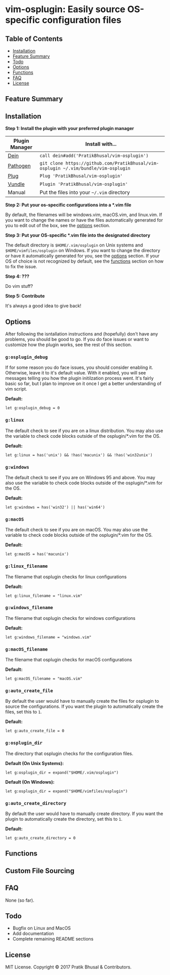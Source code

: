 vim-osplugin: Easily source OS-specific configuration files
================================================================================

Table of Contents
--------------------------------------------------------------------------------
- [Installation](#installation)
- [Feature Summary](#feature-summary)
- [Todo](#todo)
- [Options](#options)
- [Functions](#functions)
- [FAQ](#faq)
- [License](#license)

Feature Summary
--------------------------------------------------------------------------------

Installation
--------------------------------------------------------------------------------
**Step 1: Install the plugin with your preferred plugin manager**

| Plugin Manager | Install with... |
| -------------- | --------------- |
| [Dein]     | `call dein#add('PratikBhusal/vim-osplugin')` |
| [Pathogen] | `git clone https://github.com/PratikBhusal/vim-osplugin ~/.vim/bundle/vim-osplugin`|
| [Plug]     | `Plug 'PratikBhusal/vim-osplugin'`           |
| [Vundle]   | `Plugin 'PratikBhusal/vim-osplugin'`         |
| Manual     | Put the files into your `~/.vim` directory   |

**Step 2: Put your os-specific configurations into a \*.vim file**

By default, the filenames will be windows.vim, macOS.vim, and linux.vim. If you
want to change the names or have the files automatically generated for you to
edit out of the box, see the [options](#glinux_filename) section.

**Step 3: Put your OS-specific \*.vim file into the designated directory**

The default directory is `$HOME/.vim/osplugin` on Unix systems and
`$HOME/vimfiles/osplugin` on Windows. If you want to change the directory or
have it automatically generated for you, see the [options](#gosplugin_dir)
section. If your OS of choice is not recognized by default, see the [functions](
#functions) section on how to fix the issue.

**Step 4: ???**

Do vim stuff?

**Step 5: Contribute**

It's always a good idea to give back!

Options
--------------------------------------------------------------------------------
After following the isntallation instructions and (hopefully) don't have any
problems, you should be good to go. If you do face issues or want to customize
how the plugin works, see the rest of this section.

### `g:osplugin_debug`
If for some reason you do face issues, you should consider enabling it.
Otherwise, leave it to it's default value. With it enabled, you will see
messages telling you how the plugin initilzation process went. It's fairly basic
so far, but I plan to improve on it once I get a better understanding of vim
script.

**Default:**
```viml
let g:osplugin_debug = 0
```

### `g:linux`
The default check to see if you are on a linux distribution. You may also use
the variable to check code blocks outside of the osplugin/\*.vim for the OS.

**Default:**
```viml
let g:linux = has('unix') && !has('macunix') && !has('win32unix')
```

### `g:windows`
The default check to see if you are on Windows 95 and above. You may also use
the variable to check code blocks outside of the osplugin/\*.vim for the OS.

**Default:**
```viml
let g:windows = has('win32') || has('win64')
```

### `g:macOS`
The default check to see if you are on macOS. You may also use
the variable to check code blocks outside of the osplugin/\*.vim for the OS.

**Default:**
```viml
let g:macOS = has('macunix')
```

### `g:linux_filename`
The filename that osplugin checks for linux configurations

**Default:**
```viml
let g:linux_filename = "linux.vim"
```

### `g:windows_filename`
The filename that osplugin checks for windows configurations

**Default:**
```viml
let g:windows_filename = "windows.vim"
```

### `g:macOS_filename`
The filename that osplugin checks for macOS configurations

**Default:**
```viml
let g:macOS_filename = "macOS.vim"
```

### `g:auto_create_file`
By default the user would have to manually create the files for osplugin to
source the configurations. If you want the plugin to automatically create the
files, set this to `1`.

**Default:**
```viml
let g:auto_create_file = 0
```

### `g:osplugin_dir`
The directory that osplugin checks for the configuration files.

**Default (On Unix Systems):**
```viml
let g:osplugin_dir = expand("$HOME/.vim/osplugin")
```

**Default (On Windows):**
```viml
let g:osplugin_dir = expand("$HOME/vimfiles/osplugin")
```

### `g:auto_create_directory`
By default the user would have to manually create directory. If you want the
plugin to automatically create the directory, set this to `1`.

**Default:**
```viml
let g:auto_create_directory = 0
```

Functions
--------------------------------------------------------------------------------

Custom File Sourcing
--------------------------------------------------------------------------------

FAQ
--------------------------------------------------------------------------------
None (so far).

Todo
--------------------------------------------------------------------------------
- Bugfix on Linux and MacOS
- Add documentation
- Complete remaining README sections

License
--------------------------------------------------------------------------------
MIT License. Copyright © 2017 Pratik Bhusal & Contributors.

[Dein]: https://github.com/Shougo/dein.vim
[Pathogen]: https://github.com/tpope/vim-pathogen
[Plug]: https://github.com/junegunn/vim-plug
[Vundle]: https://github.com/VundleVim/Vundle.vim
